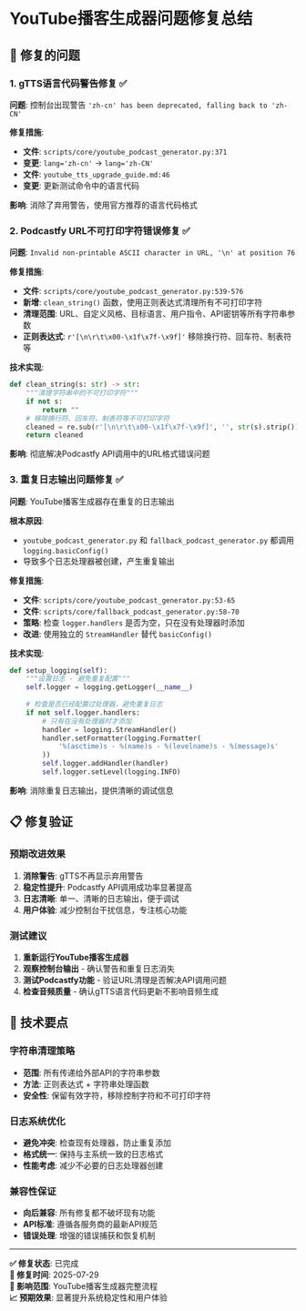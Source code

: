 # YouTube播客生成器问题修复总结

## 🎯 修复的问题

### 1. gTTS语言代码警告修复 ✅
**问题**: 控制台出现警告 `'zh-cn' has been deprecated, falling back to 'zh-CN'`

**修复措施**:
- **文件**: `scripts/core/youtube_podcast_generator.py:371`
- **变更**: `lang='zh-cn'` → `lang='zh-CN'`
- **文件**: `youtube_tts_upgrade_guide.md:46`
- **变更**: 更新测试命令中的语言代码

**影响**: 消除了弃用警告，使用官方推荐的语言代码格式

### 2. Podcastfy URL不可打印字符错误修复 ✅
**问题**: `Invalid non-printable ASCII character in URL, '\n' at position 76`

**修复措施**:
- **文件**: `scripts/core/youtube_podcast_generator.py:539-576`
- **新增**: `clean_string()` 函数，使用正则表达式清理所有不可打印字符
- **清理范围**: URL、自定义风格、目标语言、用户指令、API密钥等所有字符串参数
- **正则表达式**: `r'[\n\r\t\x00-\x1f\x7f-\x9f]'` 移除换行符、回车符、制表符等

**技术实现**:
```python
def clean_string(s: str) -> str:
    """清理字符串中的不可打印字符"""
    if not s:
        return ""
    # 移除换行符、回车符、制表符等不可打印字符
    cleaned = re.sub(r'[\n\r\t\x00-\x1f\x7f-\x9f]', '', str(s).strip())
    return cleaned
```

**影响**: 彻底解决Podcastfy API调用中的URL格式错误问题

### 3. 重复日志输出问题修复 ✅
**问题**: YouTube播客生成器存在重复的日志输出

**根本原因**: 
- `youtube_podcast_generator.py` 和 `fallback_podcast_generator.py` 都调用 `logging.basicConfig()`
- 导致多个日志处理器被创建，产生重复输出

**修复措施**:
- **文件**: `scripts/core/youtube_podcast_generator.py:53-65`
- **文件**: `scripts/core/fallback_podcast_generator.py:58-70`
- **策略**: 检查 `logger.handlers` 是否为空，只在没有处理器时添加
- **改进**: 使用独立的 `StreamHandler` 替代 `basicConfig()`

**技术实现**:
```python
def setup_logging(self):
    """设置日志 - 避免重复配置"""
    self.logger = logging.getLogger(__name__)
    
    # 检查是否已经配置过处理器，避免重复日志
    if not self.logger.handlers:
        # 只有在没有处理器时才添加
        handler = logging.StreamHandler()
        handler.setFormatter(logging.Formatter(
            '%(asctime)s - %(name)s - %(levelname)s - %(message)s'
        ))
        self.logger.addHandler(handler)
        self.logger.setLevel(logging.INFO)
```

**影响**: 消除重复日志输出，提供清晰的调试信息

## 📋 修复验证

### 预期改进效果
1. **消除警告**: gTTS不再显示弃用警告
2. **稳定性提升**: Podcastfy API调用成功率显著提高
3. **日志清晰**: 单一、清晰的日志输出，便于调试
4. **用户体验**: 减少控制台干扰信息，专注核心功能

### 测试建议
1. **重新运行YouTube播客生成器**
2. **观察控制台输出** - 确认警告和重复日志消失
3. **测试Podcastfy功能** - 验证URL清理是否解决API调用问题
4. **检查音频质量** - 确认gTTS语言代码更新不影响音频生成

## 🔧 技术要点

### 字符串清理策略
- **范围**: 所有传递给外部API的字符串参数
- **方法**: 正则表达式 + 字符串处理函数
- **安全性**: 保留有效字符，移除控制字符和不可打印字符

### 日志系统优化
- **避免冲突**: 检查现有处理器，防止重复添加
- **格式统一**: 保持与主系统一致的日志格式
- **性能考虑**: 减少不必要的日志处理器创建

### 兼容性保证
- **向后兼容**: 所有修复都不破坏现有功能
- **API标准**: 遵循各服务商的最新API规范
- **错误处理**: 增强的错误捕获和恢复机制

---

**✅ 修复状态**: 已完成  
**📅 修复时间**: 2025-07-29  
**🎯 影响范围**: YouTube播客生成器完整流程  
**📈 预期效果**: 显著提升系统稳定性和用户体验